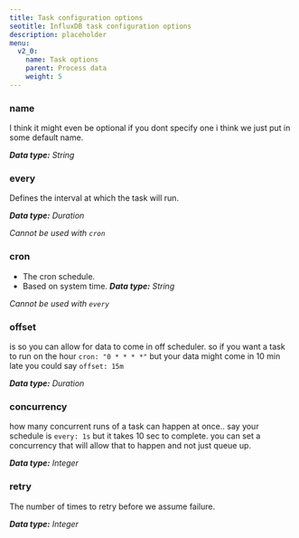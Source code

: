 ```yaml
---
title: Task configuration options
seotitle: InfluxDB task configuration options
description: placeholder
menu:
  v2_0:
    name: Task options
    parent: Process data
    weight: 5
---
```


### name
I think it might even be optional
if you dont specify one i think we just put in some default name.

_**Data type:** String_

### every
Defines the interval at which the task will run.

_**Data type:** Duration_

_Cannot be used with `cron`_

### cron
- The cron schedule.
- Based on system time.
_**Data type:** String_

_Cannot be used with `every`_

### offset
is so you can allow for data to come in off scheduler. so if you want a task to run on the hour `cron: "0 * * * *"` but your data might come in 10 min late you could say `offset: 15m`

_**Data type:** Duration_

### concurrency
how many concurrent runs of a task can happen at once.. say your schedule is `every: 1s` but it takes 10 sec to complete. you can set a concurrency that will allow that to happen and not just queue up.

_**Data type:** Integer_

### retry
The number of times to retry before we assume failure.

_**Data type:** Integer_
